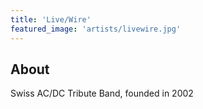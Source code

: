 ```yaml
---
title: 'Live/Wire'
featured_image: 'artists/livewire.jpg'
---
```


## About

Swiss AC/DC Tribute Band, founded in 2002
